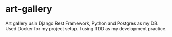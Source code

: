 # art-gallery
Art gallery usin Django Rest Framework, Python and Postgres as my DB. Used Docker for my project setup. I using TDD as my development practice.
